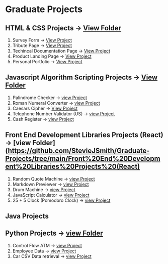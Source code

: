 # Graduate Projects

## HTML & CSS Projects &rarr; [View Folder](https://github.com/StevieJSmith/Graduate-Projects/tree/main/HTML%20%26%20CSS%20Projects)
1. Survey Form &rarr; [View Project](https://github.com/StevieJSmith/Graduate-Projects/tree/main/HTML%20%26%20CSS%20Projects/Survey%20Form)
2. Tribute Page &rarr; [View Project](https://github.com/StevieJSmith/Graduate-Projects/tree/main/HTML%20%26%20CSS%20Projects/Tribute%20Page)
3. Techincal Documentation Page &rarr; [View Project](https://github.com/StevieJSmith/Graduate-Projects/tree/main/HTML%20%26%20CSS%20Projects/Technical%20Documentation%20Page)
4. Product Landing Page &rarr; [View Project](https://github.com/StevieJSmith/Graduate-Projects/tree/main/HTML%20%26%20CSS%20Projects/Product%20Landing%20Page)
5. Personal Portfolio &rarr; [View Project](https://github.com/StevieJSmith/Graduate-Projects/tree/main/HTML%20%26%20CSS%20Projects/Personal%20Portfolio%20Webpage)

## Javascript Algorithm Scripting Projects &rarr; [View Folder](https://github.com/StevieJSmith/Graduate-Projects/tree/main/Javascript%20Algorithm%20Scripting%20Projects)
1. Palindrome Checker &rarr; [view Project](https://github.com/StevieJSmith/Graduate-Projects/blob/main/Javascript%20Algorithm%20Scripting%20Projects/Palindrome%20Checker.js)
2. Roman Numeral Converter &rarr; [view Project](https://github.com/StevieJSmith/Graduate-Projects/blob/main/Javascript%20Algorithm%20Scripting%20Projects/Roman%20Numeral%20Converter.js)
3. Caesars Cipher &rarr; [View Project](https://github.com/StevieJSmith/Graduate-Projects/blob/main/Javascript%20Algorithm%20Scripting%20Projects/Caesars%20Cipher.js)
4. Telephone Number Validator (US) &rarr; [view Project](https://github.com/StevieJSmith/Graduate-Projects/blob/main/Javascript%20Algorithm%20Scripting%20Projects/Telephone%20Number%20Validator.js)
5. Cash Register &rarr; [view Project](https://github.com/StevieJSmith/Graduate-Projects/blob/main/Javascript%20Algorithm%20Scripting%20Projects/Cash%20Register.js)

## Front End Development Libraries Projects (React) &rarr; [view Folder](https://github.com/StevieJSmith/Graduate-Projects/tree/main/Front%20End%20Development%20Libraries%20Projects%20(React)
1. Random Quote Machine &rarr; [view Project](https://github.com/StevieJSmith/Graduate-Projects/tree/main/Front%20End%20Development%20Libraries%20Projects%20(React)/Random%20Quote%20Machine)
2. Markdown Previewer &rarr; [view Project](https://github.com/StevieJSmith/Graduate-Projects/tree/main/Front%20End%20Development%20Libraries%20Projects%20(React)/Markdown%20Previewer)
3. Drum Machine &rarr; [view Project](https://github.com/StevieJSmith/Graduate-Projects/tree/main/Front%20End%20Development%20Libraries%20Projects%20(React)/Drum%20Machine)
4. JavaScript Calculator &rarr; [view Project](https://github.com/StevieJSmith/Graduate-Projects/tree/main/Front%20End%20Development%20Libraries%20Projects%20(React)/JavaScript%20Calculator)
5. 25 + 5 Clock (Pomodoro Clock) &rarr; [view Project](https://github.com/StevieJSmith/Graduate-Projects/tree/main/Front%20End%20Development%20Libraries%20Projects%20(React)/25%20%2B%205%20Clock)

## Java Projects

## Python Projects &rarr; [view Folder](https://github.com/StevieJSmith/Graduate-Projects/tree/main/Python%20Projects)
1. Control Flow ATM &rarr; [view Project](https://github.com/StevieJSmith/Graduate-Projects/blob/main/Python%20Projects/control_flow_atm.py)
2. Employee Data &rarr; [view Project](https://github.com/StevieJSmith/Graduate-Projects/blob/main/Python%20Projects/employee_data.py)
3. Car CSV Data retrieval &rarr; [view Project](https://github.com/StevieJSmith/Graduate-Projects/blob/main/Python%20Projects/csv_car_task.py)

